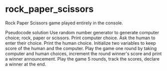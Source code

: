 # rock_paper_scissors

Rock Paper Scissors game played entirely in the console.

Pseudocode solution
Use random number generator to generate computer choice; rock, paper or scissors.
Print computer choice.
Ask the human to enter their choice.
Print the human choice.
Initialize two variables to keep score of the human and the computer.
Play the game one round by taking computer and human choices, increment the round winner's score and print a winner announcement.
Play the game 5 rounds, track the scores, declare a winner at the end.
